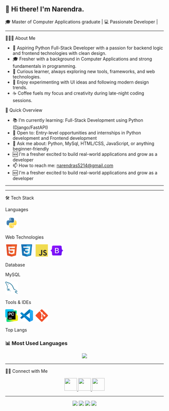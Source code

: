 👋 Hi there! I'm Narendra.
---
🎓 Master of Computer Applications graduate  |  💻 Passionate Developer  |   
___
👨🏻‍💻 About Me
- 🐍 Aspiring Python Full-Stack Developer with a passion for backend logic and frontend technologies with clean design.
- 🎓 Fresher with a background in Computer Applications and strong fundamentals in programming.
- 🧠 Curious learner, always exploring new tools, frameworks, and web technologies.
- 🎨 Enjoy experimenting with UI ideas and following modern design trends.
- ☕ Coffee fuels my focus and creativity during late-night coding sessions.

📌 Quick Overview

- 📚 I’m currently learning: Full-Stack Development using Python (Django/FastAPI)
- 👀 Open to: Entry-level opportunities and internships in Python development and Frontend development
- 💬 Ask me about: Python, MySql, HTML/CSS, JavaScript, or anything beginner-friendly
- 🆕 I'm a fresher excited to build real-world applications and grow as a developer
- 📫 How to reach me: [narendras5214@gmail.com](mailto:narendras5214@gmail.com)
- 🆕 I'm a fresher excited to build real-world applications and grow as a developer
___
___
🛠 Tech Stack

Languages
  
<img src="https://raw.githubusercontent.com/devicons/devicon/master/icons/python/python-original.svg" alt="python" width="40" height="40"/>

Web Technologies

<p>
<img src="https://raw.githubusercontent.com/devicons/devicon/master/icons/html5/html5-original.svg" alt="html5" width="40" height="40"/>&nbsp;
<img src="https://raw.githubusercontent.com/devicons/devicon/master/icons/css3/css3-original.svg" alt="css3" width="40" height="40"/>&nbsp;
<img src="https://raw.githubusercontent.com/devicons/devicon/master/icons/javascript/javascript-original.svg" alt="javascript" width="40" height="40"/>&nbsp;
<img src="https://raw.githubusercontent.com/devicons/devicon/master/icons/bootstrap/bootstrap-original.svg" alt="bootstrap" width="40" height="40"/>&nbsp;
</p>

Database

MySQL

<img src="https://raw.githubusercontent.com/devicons/devicon/master/icons/mysql/mysql-original.svg" alt="mysql" width="40" height="40"/>&nbsp;

Tools & IDEs
<p>
  <img src="https://raw.githubusercontent.com/devicons/devicon/master/icons/pycharm/pycharm-original.svg" alt="pycharm" width="40" height="40"/>&nbsp;
  <img src="https://raw.githubusercontent.com/devicons/devicon/master/icons/vscode/vscode-original.svg" alt="vscode" width="40" height="40"/>&nbsp;
  <img src="https://raw.githubusercontent.com/devicons/devicon/master/icons/git/git-original.svg" alt="git" width="40" height="40"/>&nbsp;
  <link rel="stylesheet" href="https://cdnjs.cloudflare.com/ajax/libs/font-awesome/6.5.0/css/all.min.css">
</p>

Top Langs

### 📊 Most Used Languages
<p align="center">
  <img src="https://github-readme-stats.vercel.app/api/top-langs/?username=YOUR_GITHUB_USERNAME&layout=compact&theme=dark&hide_border=false&langs_count=6" />
</p>





___
🤝🏻 Connect with Me

<p align="center">
   <a href="https://www.linkedin.com/in/narendra-surthani-396727305/"target="_blank">
    <img src="https://cdn.jsdelivr.net/gh/devicons/devicon/icons/linkedin/linkedin-original.svg" width="40" height="40"/>
   </a>

  <a href="mailto:narendras5214@gmail.com" target="_blank">
    <img src="https://img.icons8.com/color/48/000000/gmail.png"width="40" height="40"/>
  </a>

  <a href="https://www.instagram.com/mugdha_surthani_24/" target="_blank">
    <img src="https://img.icons8.com/fluency/48/000000/instagram-new.png" width="40" height="40"/>
  </a>
</p>

___

<p align="center">
  <img src="https://img.shields.io/badge/-Problem%20Solver-8e44ad?style=for-the-badge" />
  <img src="https://img.shields.io/badge/-Team%20Player-27ae60?style=for-the-badge" />
  <img src="https://img.shields.io/badge/-Creative%20Thinker-e67e22?style=for-the-badge" />
  <img src="https://img.shields.io/badge/-Lifelong%20Learner-f1c40f?style=for-the-badge" />
</p>


   
  

   


